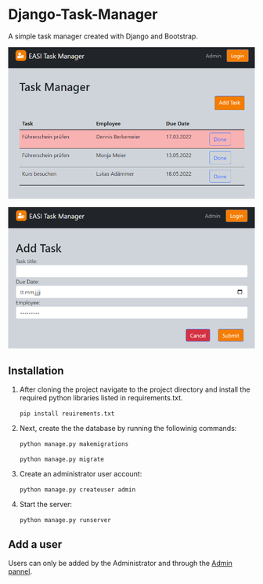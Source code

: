 # Django-Task-Manager

A simple task manager created with Django and Bootstrap.

![Main View](/docs/Task_manager_1.PNG "Main View")

![Add Task View](/docs/Task_manager_2.PNG "Add Task View")


## Installation

1. After cloning the project navigate to the project directory and install the required python libraries listed in requirements.txt.

    `pip install reuirements.txt`

2. Next, create the the database by running the followinig commands:

    `python manage.py makemigrations`

    `python manage.py migrate`

3. Create an administrator user account:

    `python manage.py createuser admin`

4. Start the server:

    `python manage.py runserver`

## Add a user

Users can only be added by the Administrator and through the [Admin pannel](127.0.0.1:8000/admin).

